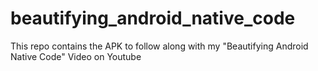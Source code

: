 # beautifying_android_native_code
This repo contains the APK to follow along with my "Beautifying Android Native Code" Video on Youtube
